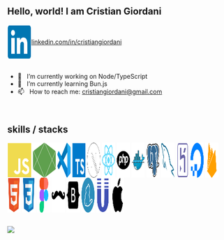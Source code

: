 ## Hello, world! I am Cristian Giordani 

<a href="https://linkedin.com/in/cristiangiordani" target="_blank">
  <img 
       align="left" alt="Linkedin" title="Linkedin" 
       height="80" width="55"
       src="https://raw.githubusercontent.com/devicons/devicon/master/icons/linkedin/linkedin-original.svg">
</a>
<br />

>[linkedin.com/in/cristiangiordani](https://linkedin.com/in/cristiangiordani)
>
<br />
<br />

- 🔭  &nbsp; I’m currently working on Node/TypeScript
- 🌱  &nbsp; I’m currently learning Bun.js
- 📫  &nbsp; How to reach me: cristiangiordani@gmail.com

<br />

## skills / stacks

<div style="display: inline;">
  
  <img 
       align="left" alt="Javascript" title="Javascript" 
       height="80" width="55"
       src="https://raw.githubusercontent.com/devicons/devicon/master/icons/javascript/javascript-plain.svg">
  <img 
       align="left" alt="NodeJS" title="Node.js" 
       height="80" width="60"
       src="https://raw.githubusercontent.com/devicons/devicon/master/icons/nodejs/nodejs-plain.svg">
  
</div>

<div style="display: inline">
  <img 
       align="center" alt="VSCode" title="VSCode" 
       height="80" width="30" 
       src="https://raw.githubusercontent.com/devicons/devicon/master/icons/vscode/vscode-original.svg">
  <img 
       align="center" alt="Typescript" title="Typescript" 
       height="80" width="30" 
       src="https://raw.githubusercontent.com/devicons/devicon/master/icons/typescript/typescript-plain.svg">
  <img 
       align="center" alt="NextJS" title="Next.js" 
       height="80" width="30"
       src="https://raw.githubusercontent.com/devicons/devicon/master/icons/nextjs/nextjs-line.svg">
  <img 
       align="center" alt="React" title="React" 
       height="80" width="30" 
       src="https://raw.githubusercontent.com/devicons/devicon/master/icons/react/react-original.svg">
  <img 
       align="center" alt="PHP" title="PHP" 
       height="80" width="30" 
       src="https://raw.githubusercontent.com/devicons/devicon/master/icons/php/php-plain.svg">
  <img 
       align="center" alt="Docker" title="Docker" 
       height="80" width="30" 
       src="https://raw.githubusercontent.com/devicons/devicon/master/icons/docker/docker-original.svg">
  <img 
       align="center" alt="Postgres" title="Postgres" 
       height="80" width="30" 
       src="https://raw.githubusercontent.com/devicons/devicon/master/icons/postgresql/postgresql-original.svg">
  <img 
       align="center" alt="MySQL" title="MySQL" 
       height="80" width="30" 
       src="https://raw.githubusercontent.com/devicons/devicon/master/icons/mysql/mysql-original.svg">
  <img 
       align="center" alt="Heroku" title="Heroku" 
       height="80" width="30" 
       src="https://raw.githubusercontent.com/devicons/devicon/master/icons/heroku/heroku-original.svg">
  <img 
       align="center" alt="Digital Ocean" title="Digital Ocean" 
       height="80" width="30" 
       src="https://raw.githubusercontent.com/devicons/devicon/master/icons/digitalocean/digitalocean-original.svg">
  <img 
       align="center" alt="Firebase" title="Firebase" 
       height="80" width="30" 
       src="https://raw.githubusercontent.com/devicons/devicon/master/icons/firebase/firebase-plain.svg">
  <img 
       align="center" alt="HTML" title="HTML" 
       height="80" width="30" 
       src="https://raw.githubusercontent.com/devicons/devicon/master/icons/html5/html5-original.svg">
  <img 
       align="center" alt="CSS" title="CSS" 
       height="80" width="30" 
       src="https://raw.githubusercontent.com/devicons/devicon/master/icons/css3/css3-original.svg">
  <img 
       align="center" alt="Figma" title="Figma" 
       height="80" width="30" 
       src="https://raw.githubusercontent.com/devicons/devicon/master/icons/figma/figma-original.svg">
  <img 
       align="center" alt="Handlebars" title="Handlebars" 
       height="80" width="30" 
       src="https://raw.githubusercontent.com/devicons/devicon/master/icons/handlebars/handlebars-original.svg">
  <img 
       align="center" alt="Bootstrap" title="Bootstrap" 
       height="80" width="30" 
       src="https://raw.githubusercontent.com/devicons/devicon/master/icons/bootstrap/bootstrap-plain.svg">
  <img 
       align="center" alt="Yarn" title="Yarn" 
       height="80" width="30" 
       src="https://raw.githubusercontent.com/devicons/devicon/master/icons/yarn/yarn-original.svg">
  <img 
       align="center" alt="Unix" title="Unix" 
       height="80" width="30" 
       src="https://raw.githubusercontent.com/devicons/devicon/master/icons/unix/unix-original.svg">
  <img 
       align="center" alt="Apple" title="Apple" 
       height="80" width="30" 
       src="https://raw.githubusercontent.com/devicons/devicon/master/icons/apple/apple-original.svg">
  
</div>

<br />
<br />

<div>
  
  <img height="180em" 
       src="https://github-readme-stats.vercel.app/api/top-langs/?username=crisgiordani&layout=compact&langs_count=7&theme=dracula"
  />
  
</div>
